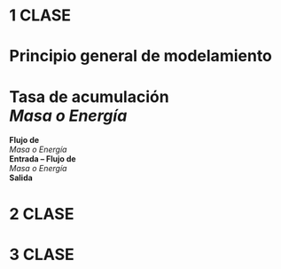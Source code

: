 # 1 CLASE
# Principio general de modelamiento

**Tasa de acumulación**  
*Masa o Energía*  
=  
**Flujo de**  
*Masa o Energía*  
**Entrada – Flujo de**  
*Masa o Energía*  
**Salida**
































































































# 2 CLASE














































































# 3 CLASE

